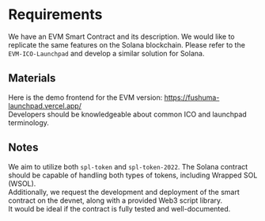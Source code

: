 # Requirements
We have an EVM Smart Contract and its description. We would like to replicate the same features on the Solana blockchain. Please refer to the `EVM-ICO-Launchpad` and develop a similar solution for Solana.

## Materials
Here is the demo frontend for the EVM version:
https://fushuma-launchpad.vercel.app/ \
Developers should be knowledgeable about common ICO and launchpad terminology.

## Notes
We aim to utilize both `spl-token` and `spl-token-2022`. The Solana contract should be capable of handling both types of tokens, including Wrapped SOL (WSOL). \
Additionally, we request the development and deployment of the smart contract on the devnet, along with a provided Web3 script library. \
It would be ideal if the contract is fully tested and well-documented.
